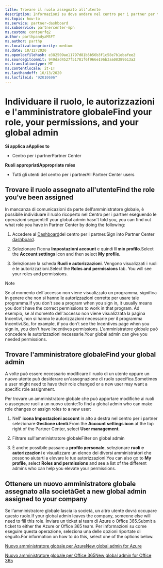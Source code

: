 ```yaml
---
title: Trovare il ruolo assegnato all'utente
description: Informazioni su dove andare nel centro per i partner per trovare il ruolo e le autorizzazioni.
ms.topic: how-to
ms.service: partner-dashboard
ms.subservice: partnercenter-mpn
ms.custom: contperfq2
author: parthpandyaMSFT
ms.author: parthp
ms.localizationpriority: medium
ms.date: 10/12/2020
ms.openlocfilehash: e382509ae11797d81b5b56b3f1c58e7b1ebafee2
ms.sourcegitcommit: 940dad4527f51781f6f966e196b3aa08389613a2
ms.translationtype: MT
ms.contentlocale: it-IT
ms.lasthandoff: 10/13/2020
ms.locfileid: "92010696"
---
```

# <a name="find-your-role-your-permissions-and-your-global-admin"></a><span data-ttu-id="5451e-103">Individuare il ruolo, le autorizzazioni e l'amministratore globale</span><span class="sxs-lookup"><span data-stu-id="5451e-103">Find your role, your permissions, and your global admin</span></span>

<span data-ttu-id="5451e-104">**Si applica a**</span><span class="sxs-lookup"><span data-stu-id="5451e-104">**Applies to**</span></span>
- <span data-ttu-id="5451e-105">Centro per i partner</span><span class="sxs-lookup"><span data-stu-id="5451e-105">Partner Center</span></span>

<span data-ttu-id="5451e-106">**Ruoli appropriati**</span><span class="sxs-lookup"><span data-stu-id="5451e-106">**Appropriate roles**</span></span>

- <span data-ttu-id="5451e-107">Tutti gli utenti del centro per i partner</span><span class="sxs-lookup"><span data-stu-id="5451e-107">All Partner Center users</span></span>

## <a name="find-the-role-youve-been-assigned"></a><span data-ttu-id="5451e-108">Trovare il ruolo assegnato all'utente</span><span class="sxs-lookup"><span data-stu-id="5451e-108">Find the role you've been assigned</span></span>

<span data-ttu-id="5451e-109">In mancanza di comunicazioni da parte dell'amministratore globale, è possibile individuare il ruolo ricoperto nel Centro per i partner eseguendo le operazioni seguenti:</span><span class="sxs-lookup"><span data-stu-id="5451e-109">If your global admin hasn't told you, you can find out what role you have in Partner Center by doing the following:</span></span>

1. <span data-ttu-id="5451e-110">Accedere al [Dashboard](https://partner.microsoft.com/dashboard/home)del centro per i partner.</span><span class="sxs-lookup"><span data-stu-id="5451e-110">Sign into Partner Center [dashboard](https://partner.microsoft.com/dashboard/home).</span></span>

1. <span data-ttu-id="5451e-111">Selezionare l'icona **Impostazioni account** e quindi **Il mio profilo**.</span><span class="sxs-lookup"><span data-stu-id="5451e-111">Select the **Account settings** icon and then select **My profile**.</span></span>
 
1. <span data-ttu-id="5451e-112">Selezionare la scheda **Ruoli e autorizzazioni**. Vengono visualizzati i ruoli e le autorizzazioni.</span><span class="sxs-lookup"><span data-stu-id="5451e-112">Select the **Roles and permissions** tab. You will see your roles and permissions.</span></span>
 
>[!Note]
><span data-ttu-id="5451e-113">Se al momento dell'accesso non viene visualizzato un programma, significa in genere che non si hanno le autorizzazioni corrette per usare tale programma.</span><span class="sxs-lookup"><span data-stu-id="5451e-113">If you don't see a program when you sign in, it usually means you don't have the correct permissions to work in that program.</span></span> <span data-ttu-id="5451e-114">Ad esempio, se al momento dell'accesso non viene visualizzata la pagina Incentivi, non si hanno le autorizzazioni necessarie per il programma Incentivi.</span><span class="sxs-lookup"><span data-stu-id="5451e-114">So, for example, if you don't see the Incentives page when you sign in, you don't have Incentives permissions.</span></span> <span data-ttu-id="5451e-115">L'amministratore globale può concedere le autorizzazioni necessarie.</span><span class="sxs-lookup"><span data-stu-id="5451e-115">Your global admin can give you needed permissions.</span></span>

## <a name="find-your-global-admin"></a><span data-ttu-id="5451e-116">Trovare l'amministratore globale</span><span class="sxs-lookup"><span data-stu-id="5451e-116">Find your global admin</span></span>

<span data-ttu-id="5451e-117">A volte può essere necessario modificare il ruolo di un utente oppure un nuovo utente può desiderare un'assegnazione di ruolo specifica.</span><span class="sxs-lookup"><span data-stu-id="5451e-117">Sometimes a user might need to have their role changed or a new user may want a specific role assignment.</span></span>

<span data-ttu-id="5451e-118">Per trovare un amministratore globale che può apportare modifiche ai ruoli o assegnare ruoli a un nuovo utente:</span><span class="sxs-lookup"><span data-stu-id="5451e-118">To find a global admin who can make role changes or assign roles to a new user:</span></span> 

1. <span data-ttu-id="5451e-119">Nell' **icona Impostazioni account** in alto a destra nel centro per i partner selezionare **Gestione utenti**.</span><span class="sxs-lookup"><span data-stu-id="5451e-119">From the **Account settings icon** at the top right of the Partner Center, select **User management**.</span></span>

1. <span data-ttu-id="5451e-120">Filtrare sull'amministratore globale</span><span class="sxs-lookup"><span data-stu-id="5451e-120">Filter on global admin</span></span>

1. <span data-ttu-id="5451e-121">È anche possibile passare a **profilo personale**, selezionare **ruoli e autorizzazioni** e visualizzare un elenco dei diversi amministratori che possono aiutarti a elevare le tue autorizzazioni.</span><span class="sxs-lookup"><span data-stu-id="5451e-121">You can also go to **My profile**, select **Roles and permissions** and see a list of the different admins who can help you elevate your permissions.</span></span> 


## <a name="get-a-new-global-admin-assigned-to-your-company"></a><span data-ttu-id="5451e-122">Ottenere un nuovo amministratore globale assegnato alla società</span><span class="sxs-lookup"><span data-stu-id="5451e-122">Get a new global admin assigned to your company</span></span>

<span data-ttu-id="5451e-123">Se l'amministratore globale lascia la società, un altro utente dovrà occupare questo ruolo.</span><span class="sxs-lookup"><span data-stu-id="5451e-123">If your global admin leaves the company, someone else will need to fill this role.</span></span> <span data-ttu-id="5451e-124">Inviare un ticket al team di Azure o Office 365.</span><span class="sxs-lookup"><span data-stu-id="5451e-124">Submit a ticket to either the Azure or Office 365 team.</span></span> <span data-ttu-id="5451e-125">Per informazioni su come eseguire questa operazione, seleziona una delle opzioni riportate di seguito.</span><span class="sxs-lookup"><span data-stu-id="5451e-125">For information on how to do this, select one of the options below.</span></span>

[<span data-ttu-id="5451e-126">Nuovo amministratore globale per Azure</span><span class="sxs-lookup"><span data-stu-id="5451e-126">New global admin for Azure</span></span>](https://support.microsoft.com/help/4505981/what-to-do-if-the-only-admin-for-your-mpn-program-has-left-the-company)

[<span data-ttu-id="5451e-127">Nuovo amministratore globale per Office 365</span><span class="sxs-lookup"><span data-stu-id="5451e-127">New global admin for Office 365</span></span>](https://admin.microsoft.com/)

